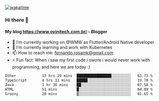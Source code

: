 [![wakatime](https://wakatime.com/badge/user/d5892087-17e6-46ab-8384-91a71a9b88d8.svg)](https://wakatime.com/@d5892087-17e6-46ab-8384-91a71a9b88d8)
### Hi there 👋

#### My blog https://www.ovinitech.com.br/ - Blogger

- 🔭 I’m currently working on @WMW as Flutter/Android Native developer
- 🌱 I’m currently learning and work with Kubernetes
- 📫 How to reach me: fernando.rosaink@gmail.com 
- ⚡ Fun fact: When i saw my first code i swore i would never work with programming, and here we are today :)

<!--START_SECTION:waka-->

```txt
Other            13 hrs 29 mins  ████████████████░░░░░░░░░   63.73 %
TypeScript       4 hrs 11 mins   █████░░░░░░░░░░░░░░░░░░░░   19.78 %
Java             1 hr 36 mins    ██░░░░░░░░░░░░░░░░░░░░░░░   07.58 %
HTML             51 mins         █░░░░░░░░░░░░░░░░░░░░░░░░   04.09 %
Groovy           20 mins         ▒░░░░░░░░░░░░░░░░░░░░░░░░   01.65 %
```

<!--END_SECTION:waka-->
